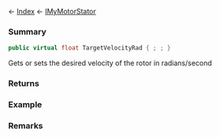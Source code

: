 ← [Index](Api-Index) ← [IMyMotorStator](Sandbox.ModAPI.Ingame.IMyMotorStator)

### Summary

```csharp
public virtual float TargetVelocityRad { ; ; }
```

Gets or sets the desired velocity of the rotor in radians/second

### Returns

### Example

### Remarks

